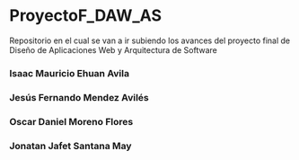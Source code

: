 # ProyectoF_DAW_AS
Repositorio en el cual se van a ir subiendo los avances del proyecto final de Diseño de Aplicaciones Web y Arquitectura de Software

<h3 > Isaac Mauricio Ehuan Avila <a href="#">
</a></h3>
<h3 > Jesús Fernando Mendez Avilés <a href="#">
</a></h3>

<h3> Oscar Daniel Moreno Flores <a href="#">
</a></h3>

<h3> Jonatan Jafet Santana May <a href="#">
</a></h3>
